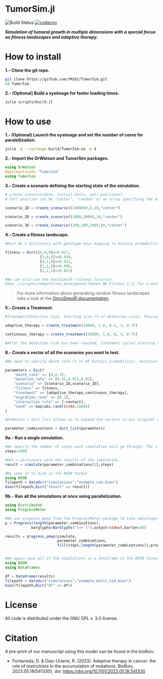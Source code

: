 TumorSim.jl
===========
![Build Status](https://github.com/YM162/TumorSim/actions/workflows/CI.yml/badge.svg)
[![codecov](https://codecov.io/gh/YM162/TumorSim/branch/main/graph/badge.svg?token=6YLRTP584L)](https://codecov.io/gh/YM162/TumorSim)

***Simulation of tumoral growth in multiple dimensions with a special focus on fitness landscapes and adaptive therapy.***

# How to install
<b>1.- Clone the git repo.</b>
```bash
git clone https://github.com/YM162/TumorSim.git
cd TumorSim
```
<b>2.- (Optional) Build a sysimage for faster loading times.</b>
```bash
julia scripts/build.jl
```
# How to use
<b>1.- (Optional) Launch the sysimage and set the number of cores for paralellization.</b>
```bash
julia -q --sysimage build/TumorSim.so -p 4
```
<b>2.- Import the DrWatson and TumorSim packages.</b>
```julia
using DrWatson
@quickactivate "TumorSim"
using TumorSim
```
<b>3.- Create a scenario defining the starting state of the simulation.</b>
```julia
# create_scenario(dims, Initial Cells, cell_positions).
# Cell position can be "center", "random" or an array specifying the exact positions.

scenario_1D = create_scenario((1000000,),10,"center")

scenario_2D = create_scenario((1000,1000),10,"center")

scenario_3D = create_scenario((100,100,100),10,"center")
```
<b>4.- Create a fitness landscape.</b> 
```julia
#Must be a dictionary with genotype keys mapping to mitosis probabilities. If a genotype is not in the dictionary, it is asumed to have a mitosis probability of 0.

fitness = Dict([0,0,0]=>0.027,
                [1,0,0]=>0.030,
                [0,1,0]=>0.033,
                [1,1,0]=>0.046,
                [1,1,1]=>0.025)

#We can also use the OncoSimulR rfitness function. 
#See ./scripts/competition_divergence/7Genes_NK_Fitness_1.jl for a working example.
```
>For more information about generating random fitness landscapes take a look at the [OncoSimulR documentation](https://www.bioconductor.org/packages/release/bioc/vignettes/OncoSimulR/inst/doc/OncoSimulR.html#9_Generating_random_fitness_landscapes).

<b>5.- Create a Treatment.</b>
```julia
#Treatment(Detection size, Starting size (% of detection size), Pausing size (% of detection size), Gene of resistance, kill_rate)

adaptive_therapy = create_treatment(10000, 1.0, 0.5, 3, 0.75) 

continuous_therapy = create_treatment(10000, 1.0, 0, 3, 0.75) 

#After the Detection size has been reached, treatment cycles starting and pausing at the specified sizes will begin, killing kill_rate% of the susceptible cells that try to reproduce.
```

<b>8.- Create a vector of all the scenarios you want to test.</b>
```julia
#We need to specify death rate (% of WT mitosis probability), mutation rate, starting scenario, fitness landscape, treatment, migration rate and interaction rule (:contect or :hierarchical_voter)

parameters = Dict(
    "death_rate" => [0,0.3],
    "mutation_rate" => [0.01,0.015,0.02],   
    "scenario" => [scenario_2D,scenario_3D], 
    "fitness" => fitness,
    "treatment" => [adaptive_therapy,continuous_therapy],
    "migration_rate" => [0.1],
    "interaction_rule" => [:contact],
    "seed" => map(abs,rand(Int64,1000))
)

#DrWatson's dict_list allows us to expand the vectors in our original dict to produce a list with all of the possible combinations of parameters.

parameter_combinations = dict_list(parameters)
```
<b>9a.- Run a single simulation.</b>
```julia
#We specify the number of steps each simulation will go through. The simulation will stop early if all cells die or if we reach 1.5 * treatment.detection_size (resistance was aquired).
steps=5000

#Get a dictionary with the results of the simulation.
result = simulate(parameter_combinations[1],steps)

#We save it to disk in the BSON format
using BSON
filepath = datadir("simulations","example_sim.bson")
bson(filepath,Dict("result" => result))

```
<b>9b.- Run all the simulations at once using parallelization.</b>
```julia
using Distributed
using ProgressMeter

#We use progress_pmap from the ProgressMeter package to take advantage of parallelization and perform the simulations.
p = Progress(length(parameter_combinations), 
            barglyphs=BarGlyphs("[=> ]"),output=stdout,barlen=50)

results = progress_pmap(simulate,
                        parameter_combinations,
                        fill(steps,length(parameter_combinations)),progress=p)


#We again save all of the simulations in a dataframe in the BSON format.
using BSON
using DataFrames

df = DataFrame(results)
filepath = datadir("simulations","example_multi_sim.bson")
bson(filepath,Dict("df" => df))
```


# License
All code is distributed under the GNU GPL v. 3.0 license.

# Citation
A pre-print of our manuscript using this model can be found in the bioRxiv:
* Fontaneda, D. & Diaz-Uriarte, R. (2023). Adaptive therapy in cancer: the role of restrictions in the accumulation of mutations. BioRxiv, 2023.05.18(541330), doi: https://doi.org/10.1101/2023.05.18.541330

